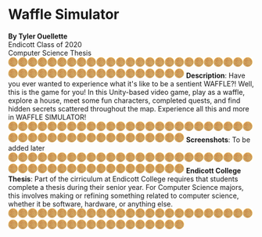 # Waffle Simulator
**By Tyler Ouellette**<br/>
Endicott Class of 2020<br/>
Computer Science Thesis<br/>
![Waffle](Assets/Materials/smallwaffle.png)![Waffle](Assets/Materials/smallwaffle.png)![Waffle](Assets/Materials/smallwaffle.png)![Waffle](Assets/Materials/smallwaffle.png)![Waffle](Assets/Materials/smallwaffle.png)![Waffle](Assets/Materials/smallwaffle.png)![Waffle](Assets/Materials/smallwaffle.png)![Waffle](Assets/Materials/smallwaffle.png)![Waffle](Assets/Materials/smallwaffle.png)![Waffle](Assets/Materials/smallwaffle.png)![Waffle](Assets/Materials/smallwaffle.png)![Waffle](Assets/Materials/smallwaffle.png)![Waffle](Assets/Materials/smallwaffle.png)![Waffle](Assets/Materials/smallwaffle.png)![Waffle](Assets/Materials/smallwaffle.png)![Waffle](Assets/Materials/smallwaffle.png)![Waffle](Assets/Materials/smallwaffle.png)![Waffle](Assets/Materials/smallwaffle.png)![Waffle](Assets/Materials/smallwaffle.png)![Waffle](Assets/Materials/smallwaffle.png)![Waffle](Assets/Materials/smallwaffle.png)![Waffle](Assets/Materials/smallwaffle.png)![Waffle](Assets/Materials/smallwaffle.png)![Waffle](Assets/Materials/smallwaffle.png)![Waffle](Assets/Materials/smallwaffle.png)![Waffle](Assets/Materials/smallwaffle.png)![Waffle](Assets/Materials/smallwaffle.png)![Waffle](Assets/Materials/smallwaffle.png)![Waffle](Assets/Materials/smallwaffle.png)![Waffle](Assets/Materials/smallwaffle.png)![Waffle](Assets/Materials/smallwaffle.png)![Waffle](Assets/Materials/smallwaffle.png)![Waffle](Assets/Materials/smallwaffle.png)![Waffle](Assets/Materials/smallwaffle.png)![Waffle](Assets/Materials/smallwaffle.png)![Waffle](Assets/Materials/smallwaffle.png)![Waffle](Assets/Materials/smallwaffle.png)![Waffle](Assets/Materials/smallwaffle.png)![Waffle](Assets/Materials/smallwaffle.png)![Waffle](Assets/Materials/smallwaffle.png)![Waffle](Assets/Materials/smallwaffle.png)![Waffle](Assets/Materials/smallwaffle.png)![Waffle](Assets/Materials/smallwaffle.png)
**Description**: Have you ever wanted to experience what it's like to be a sentient WAFFLE?! Well, this is the game for you! In this Unity-based video game, play as a waffle, explore a house, meet some fun characters, completed quests, and find hidden secrets scattered throughout the map. Experience all this and more in WAFFLE SIMULATOR!<br/>
![Waffle](Assets/Materials/smallwaffle.png)![Waffle](Assets/Materials/smallwaffle.png)![Waffle](Assets/Materials/smallwaffle.png)![Waffle](Assets/Materials/smallwaffle.png)![Waffle](Assets/Materials/smallwaffle.png)![Waffle](Assets/Materials/smallwaffle.png)![Waffle](Assets/Materials/smallwaffle.png)![Waffle](Assets/Materials/smallwaffle.png)![Waffle](Assets/Materials/smallwaffle.png)![Waffle](Assets/Materials/smallwaffle.png)![Waffle](Assets/Materials/smallwaffle.png)![Waffle](Assets/Materials/smallwaffle.png)![Waffle](Assets/Materials/smallwaffle.png)![Waffle](Assets/Materials/smallwaffle.png)![Waffle](Assets/Materials/smallwaffle.png)![Waffle](Assets/Materials/smallwaffle.png)![Waffle](Assets/Materials/smallwaffle.png)![Waffle](Assets/Materials/smallwaffle.png)![Waffle](Assets/Materials/smallwaffle.png)![Waffle](Assets/Materials/smallwaffle.png)![Waffle](Assets/Materials/smallwaffle.png)![Waffle](Assets/Materials/smallwaffle.png)![Waffle](Assets/Materials/smallwaffle.png)![Waffle](Assets/Materials/smallwaffle.png)![Waffle](Assets/Materials/smallwaffle.png)![Waffle](Assets/Materials/smallwaffle.png)![Waffle](Assets/Materials/smallwaffle.png)![Waffle](Assets/Materials/smallwaffle.png)![Waffle](Assets/Materials/smallwaffle.png)![Waffle](Assets/Materials/smallwaffle.png)![Waffle](Assets/Materials/smallwaffle.png)![Waffle](Assets/Materials/smallwaffle.png)![Waffle](Assets/Materials/smallwaffle.png)![Waffle](Assets/Materials/smallwaffle.png)![Waffle](Assets/Materials/smallwaffle.png)![Waffle](Assets/Materials/smallwaffle.png)![Waffle](Assets/Materials/smallwaffle.png)![Waffle](Assets/Materials/smallwaffle.png)![Waffle](Assets/Materials/smallwaffle.png)![Waffle](Assets/Materials/smallwaffle.png)![Waffle](Assets/Materials/smallwaffle.png)![Waffle](Assets/Materials/smallwaffle.png)![Waffle](Assets/Materials/smallwaffle.png)
**Screenshots**: To be added later<br/>
![Waffle](Assets/Materials/smallwaffle.png)![Waffle](Assets/Materials/smallwaffle.png)![Waffle](Assets/Materials/smallwaffle.png)![Waffle](Assets/Materials/smallwaffle.png)![Waffle](Assets/Materials/smallwaffle.png)![Waffle](Assets/Materials/smallwaffle.png)![Waffle](Assets/Materials/smallwaffle.png)![Waffle](Assets/Materials/smallwaffle.png)![Waffle](Assets/Materials/smallwaffle.png)![Waffle](Assets/Materials/smallwaffle.png)![Waffle](Assets/Materials/smallwaffle.png)![Waffle](Assets/Materials/smallwaffle.png)![Waffle](Assets/Materials/smallwaffle.png)![Waffle](Assets/Materials/smallwaffle.png)![Waffle](Assets/Materials/smallwaffle.png)![Waffle](Assets/Materials/smallwaffle.png)![Waffle](Assets/Materials/smallwaffle.png)![Waffle](Assets/Materials/smallwaffle.png)![Waffle](Assets/Materials/smallwaffle.png)![Waffle](Assets/Materials/smallwaffle.png)![Waffle](Assets/Materials/smallwaffle.png)![Waffle](Assets/Materials/smallwaffle.png)![Waffle](Assets/Materials/smallwaffle.png)![Waffle](Assets/Materials/smallwaffle.png)![Waffle](Assets/Materials/smallwaffle.png)![Waffle](Assets/Materials/smallwaffle.png)![Waffle](Assets/Materials/smallwaffle.png)![Waffle](Assets/Materials/smallwaffle.png)![Waffle](Assets/Materials/smallwaffle.png)![Waffle](Assets/Materials/smallwaffle.png)![Waffle](Assets/Materials/smallwaffle.png)![Waffle](Assets/Materials/smallwaffle.png)![Waffle](Assets/Materials/smallwaffle.png)![Waffle](Assets/Materials/smallwaffle.png)![Waffle](Assets/Materials/smallwaffle.png)![Waffle](Assets/Materials/smallwaffle.png)![Waffle](Assets/Materials/smallwaffle.png)![Waffle](Assets/Materials/smallwaffle.png)![Waffle](Assets/Materials/smallwaffle.png)![Waffle](Assets/Materials/smallwaffle.png)![Waffle](Assets/Materials/smallwaffle.png)![Waffle](Assets/Materials/smallwaffle.png)![Waffle](Assets/Materials/smallwaffle.png)
**Endicott College Thesis**: Part of the cirriculum at Endicott College requires that students complete a thesis during their senior year. For Computer Science majors, this involves making or refining something related to computer science, whether it be software, hardware, or anything else.<br/>
![Waffle](Assets/Materials/smallwaffle.png)![Waffle](Assets/Materials/smallwaffle.png)![Waffle](Assets/Materials/smallwaffle.png)![Waffle](Assets/Materials/smallwaffle.png)![Waffle](Assets/Materials/smallwaffle.png)![Waffle](Assets/Materials/smallwaffle.png)![Waffle](Assets/Materials/smallwaffle.png)![Waffle](Assets/Materials/smallwaffle.png)![Waffle](Assets/Materials/smallwaffle.png)![Waffle](Assets/Materials/smallwaffle.png)![Waffle](Assets/Materials/smallwaffle.png)![Waffle](Assets/Materials/smallwaffle.png)![Waffle](Assets/Materials/smallwaffle.png)![Waffle](Assets/Materials/smallwaffle.png)![Waffle](Assets/Materials/smallwaffle.png)![Waffle](Assets/Materials/smallwaffle.png)![Waffle](Assets/Materials/smallwaffle.png)![Waffle](Assets/Materials/smallwaffle.png)![Waffle](Assets/Materials/smallwaffle.png)![Waffle](Assets/Materials/smallwaffle.png)![Waffle](Assets/Materials/smallwaffle.png)![Waffle](Assets/Materials/smallwaffle.png)![Waffle](Assets/Materials/smallwaffle.png)![Waffle](Assets/Materials/smallwaffle.png)![Waffle](Assets/Materials/smallwaffle.png)![Waffle](Assets/Materials/smallwaffle.png)![Waffle](Assets/Materials/smallwaffle.png)![Waffle](Assets/Materials/smallwaffle.png)![Waffle](Assets/Materials/smallwaffle.png)![Waffle](Assets/Materials/smallwaffle.png)![Waffle](Assets/Materials/smallwaffle.png)![Waffle](Assets/Materials/smallwaffle.png)![Waffle](Assets/Materials/smallwaffle.png)![Waffle](Assets/Materials/smallwaffle.png)![Waffle](Assets/Materials/smallwaffle.png)![Waffle](Assets/Materials/smallwaffle.png)![Waffle](Assets/Materials/smallwaffle.png)![Waffle](Assets/Materials/smallwaffle.png)![Waffle](Assets/Materials/smallwaffle.png)![Waffle](Assets/Materials/smallwaffle.png)![Waffle](Assets/Materials/smallwaffle.png)![Waffle](Assets/Materials/smallwaffle.png)![Waffle](Assets/Materials/smallwaffle.png)
